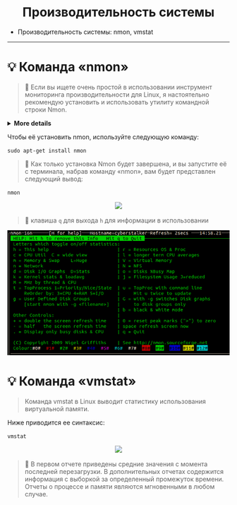 <h1 align="center">
Производительность системы
</h1>

* Производительность системы: nmon, vmstat
---
# :bulb: Команда «nmon»

> :mag_right: Если вы ищете очень простой в использовании инструмент мониторинга производительности для Linux, я настоятельно рекомендую установить и использовать утилиту командной строки Nmon.

<details>
<summary><b>More details</b></summary>
  
> Nmon – представляет собой инструмент для мониторинга производительности компьютера для операционных систем AIX и Linux.  C помощью его функционала вы можете узнать следующие параметры:

* ЦПУ
* объем памяти
* информация о сети
* информация о дисках
* информация о файловой системе
* NFS
* и многое другое

</details>
  
Чтобы  её установить nmon, используйте следующую команду:
```
sudo apt-get install nmon
```
> :mag_right: Как только установка Nmon будет завершена, и вы запустите её с терминала, набрав команду «nmon», вам будет представлен следующий вывод:

```
nmon
```

<p align="center">
<img src="https://media.giphy.com/media/SJGIbBvXN9SGZPrpRo/giphy.gif">
</p>

> :mag_right: клавиша `q` для выхода 
                      `h` для информации в использовании
                      

<p align="center" width="100%">
    <img src="https://github.com/airgedon/DevOps/blob/main/Operating_System/Linux/Linux%20CLI/PNG/Screenshot%20from%202022-08-15%2014-58-30.png"> 
</p>

# :bulb: Команда «vmstat»

> Команда vmstat в Linux выводит статистику использования виртуальной памяти. 

Ниже приводится ее синтаксис:

```
vmstat
```
<p align="center">
<img src="https://media.giphy.com/media/AQV1spGX0BHFnTZ7xm/giphy.gif">
</p>

> :mag_right: В первом отчете приведены средние значения с момента последней перезагрузки. В дополнительных отчетах содержится информация с выборкой за определенный промежуток времени. Отчеты о процессе и памяти являются мгновенными в любом случае.

